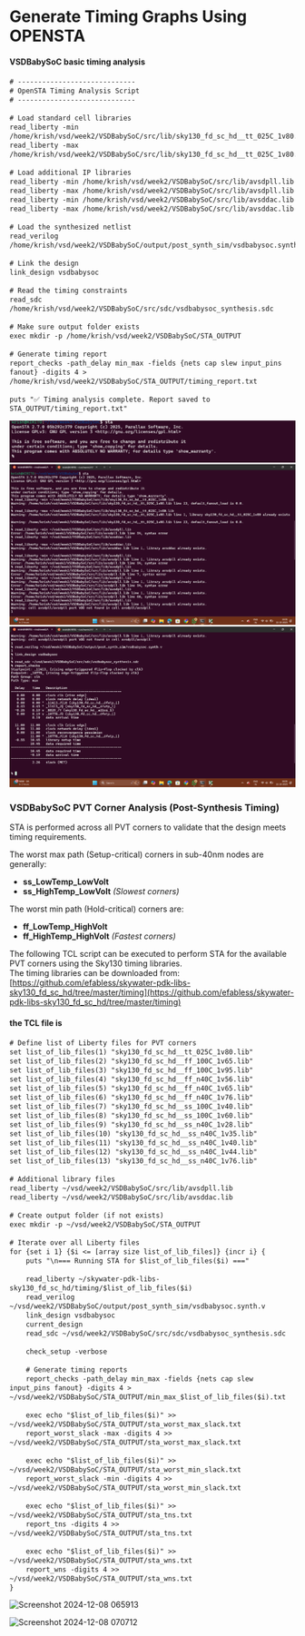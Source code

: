 # Generate Timing Graphs Using OPENSTA

#### VSDBabySoC basic timing analysis
```
# -----------------------------
# OpenSTA Timing Analysis Script
# -----------------------------

# Load standard cell libraries
read_liberty -min /home/krish/vsd/week2/VSDBabySoC/src/lib/sky130_fd_sc_hd__tt_025C_1v80.lib
read_liberty -max /home/krish/vsd/week2/VSDBabySoC/src/lib/sky130_fd_sc_hd__tt_025C_1v80.lib

# Load additional IP libraries
read_liberty -min /home/krish/vsd/week2/VSDBabySoC/src/lib/avsdpll.lib
read_liberty -max /home/krish/vsd/week2/VSDBabySoC/src/lib/avsdpll.lib
read_liberty -min /home/krish/vsd/week2/VSDBabySoC/src/lib/avsddac.lib
read_liberty -max /home/krish/vsd/week2/VSDBabySoC/src/lib/avsddac.lib

# Load the synthesized netlist
read_verilog /home/krish/vsd/week2/VSDBabySoC/output/post_synth_sim/vsdbabysoc.synth.v

# Link the design
link_design vsdbabysoc

# Read the timing constraints
read_sdc /home/krish/vsd/week2/VSDBabySoC/src/sdc/vsdbabysoc_synthesis.sdc

# Make sure output folder exists
exec mkdir -p /home/krish/vsd/week2/VSDBabySoC/STA_OUTPUT

# Generate timing report
report_checks -path_delay min_max -fields {nets cap slew input_pins fanout} -digits 4 > /home/krish/vsd/week2/VSDBabySoC/STA_OUTPUT/timing_report.txt

puts "✅ Timing analysis complete. Report saved to STA_OUTPUT/timing_report.txt"

```
![My BabySoC Timing Graph](images/3.png)
![My BabySoC Timing Graph](images/5.png)
![My BabySoC Timing Graph](images/4.png)


     
### **VSDBabySoC PVT Corner Analysis (Post-Synthesis Timing)**  
STA is performed across all PVT corners to validate that the design meets timing requirements.

The worst max path (Setup-critical) corners in sub-40nm nodes are generally:  
- **ss_LowTemp_LowVolt**  
- **ss_HighTemp_LowVolt** *(Slowest corners)*  

The worst min path (Hold-critical) corners are:  
- **ff_LowTemp_HighVolt**  
- **ff_HighTemp_HighVolt** *(Fastest corners)*  

The following TCL script can be executed to perform STA for the available PVT corners using the Sky130 timing libraries.  
The timing libraries can be downloaded from:  
[https://github.com/efabless/skywater-pdk-libs-sky130_fd_sc_hd/tree/master/timing](https://github.com/efabless/skywater-pdk-libs-sky130_fd_sc_hd/tree/master/timing)  

#### the TCL file is 
```
# Define list of Liberty files for PVT corners
set list_of_lib_files(1) "sky130_fd_sc_hd__tt_025C_1v80.lib"
set list_of_lib_files(2) "sky130_fd_sc_hd__ff_100C_1v65.lib"
set list_of_lib_files(3) "sky130_fd_sc_hd__ff_100C_1v95.lib"
set list_of_lib_files(4) "sky130_fd_sc_hd__ff_n40C_1v56.lib"
set list_of_lib_files(5) "sky130_fd_sc_hd__ff_n40C_1v65.lib"
set list_of_lib_files(6) "sky130_fd_sc_hd__ff_n40C_1v76.lib"
set list_of_lib_files(7) "sky130_fd_sc_hd__ss_100C_1v40.lib"
set list_of_lib_files(8) "sky130_fd_sc_hd__ss_100C_1v60.lib"
set list_of_lib_files(9) "sky130_fd_sc_hd__ss_n40C_1v28.lib"
set list_of_lib_files(10) "sky130_fd_sc_hd__ss_n40C_1v35.lib"
set list_of_lib_files(11) "sky130_fd_sc_hd__ss_n40C_1v40.lib"
set list_of_lib_files(12) "sky130_fd_sc_hd__ss_n40C_1v44.lib"
set list_of_lib_files(13) "sky130_fd_sc_hd__ss_n40C_1v76.lib"

# Additional library files
read_liberty ~/vsd/week2/VSDBabySoC/src/lib/avsdpll.lib
read_liberty ~/vsd/week2/VSDBabySoC/src/lib/avsddac.lib

# Create output folder (if not exists)
exec mkdir -p ~/vsd/week2/VSDBabySoC/STA_OUTPUT

# Iterate over all Liberty files
for {set i 1} {$i <= [array size list_of_lib_files]} {incr i} {
    puts "\n=== Running STA for $list_of_lib_files($i) ==="

    read_liberty ~/skywater-pdk-libs-sky130_fd_sc_hd/timing/$list_of_lib_files($i)
    read_verilog ~/vsd/week2/VSDBabySoC/output/post_synth_sim/vsdbabysoc.synth.v
    link_design vsdbabysoc
    current_design
    read_sdc ~/vsd/week2/VSDBabySoC/src/sdc/vsdbabysoc_synthesis.sdc

    check_setup -verbose

    # Generate timing reports
    report_checks -path_delay min_max -fields {nets cap slew input_pins fanout} -digits 4 >  ~/vsd/week2/VSDBabySoC/STA_OUTPUT/min_max_$list_of_lib_files($i).txt

    exec echo "$list_of_lib_files($i)" >>  ~/vsd/week2/VSDBabySoC/STA_OUTPUT/sta_worst_max_slack.txt
    report_worst_slack -max -digits 4 >>  ~/vsd/week2/VSDBabySoC/STA_OUTPUT/sta_worst_max_slack.txt

    exec echo "$list_of_lib_files($i)" >>  ~/vsd/week2/VSDBabySoC/STA_OUTPUT/sta_worst_min_slack.txt
    report_worst_slack -min -digits 4 >>  ~/vsd/week2/VSDBabySoC/STA_OUTPUT/sta_worst_min_slack.txt

    exec echo "$list_of_lib_files($i)" >>  ~/vsd/week2/VSDBabySoC/STA_OUTPUT/sta_tns.txt
    report_tns -digits 4 >>  ~/vsd/week2/VSDBabySoC/STA_OUTPUT/sta_tns.txt

    exec echo "$list_of_lib_files($i)" >>  ~/vsd/week2/VSDBabySoC/STA_OUTPUT/sta_wns.txt
    report_wns -digits 4 >>  ~/vsd/week2/VSDBabySoC/STA_OUTPUT/sta_wns.txt
}

```



![Screenshot 2024-12-08 065913](https://github.com/user-attachments/assets/fc904026-5a3c-4bca-8e41-1624474f4852)

![Screenshot 2024-12-08 070712](https://github.com/user-attachments/assets/6daea128-878b-4286-96ab-08ea7bdd3b83)
